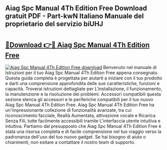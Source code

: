 ## Aiag Spc Manual 4Th Edition Free Download gratuit PDF - Part-kwN Italiano Manuale del proprietario del servizio biUHJ

# <h2><a href="http://dfcubh.blite.top/?on=Aiag+Spc+Manual+4Th+Edition+Free">🔗Download 👉🔴 Aiag Spc Manual 4Th Edition Free</a></h2>

[![Aiag Spc Manual 4Th Edition Free download](https://i.imgur.com/lujVjoI.png)](http://dfcubh.blite.top/?on=Aiag+Spc+Manual+4Th+Edition+Free)
Benvenuto nel manuale di Istruzioni per il tuo Aiag Spc Manual 4Th Edition Free appena consegnato. Questa guida completa è progettata per aiutarti a iniziare con il tuo prodotto e darti una comprensione approfondita delle sue caratteristiche, funzioni e capacità. Troverai istruzioni dettagliate per L'installazione, il funzionamento, la manutenzione e la risoluzione dei problemi. Accessori compatibili questa sezione elenca gli accessori e le periferiche compatibili per il tuo nuovo Aiag Spc Manual 4Th Edition Free. Aiag Spc Manual 4Th Edition Free ha un'impressionante collezione di funzionalità avanzate, tra cui riconoscimento facciale, Realtà Aumentata, attivazione vocale e Ricarica Senza Fili, tutte facilmente accessibili tramite L'interfaccia utente intuitiva e intuitiva. Partiamo dal presupposto che Aiag Spc Manual 4Th Edition Free è stata una risorsa completa e di facile comprensione nel tuo viaggio verso la padronanza dell'uso del tuo nuovo gadget. Se hai bisogno di aiuto o chiarimenti, non esitare a contattare il nostro team di supporto.
